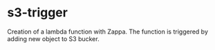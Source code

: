 # s3-trigger
Creation of a lambda function with Zappa. The function is triggered by adding new object to S3 bucker.
